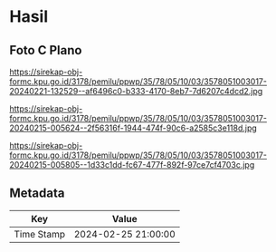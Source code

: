 # Hasil

## Foto C Plano

https://sirekap-obj-formc.kpu.go.id/3178/pemilu/ppwp/35/78/05/10/03/3578051003017-20240221-132529--af6496c0-b333-4170-8eb7-7d6207c4dcd2.jpg

https://sirekap-obj-formc.kpu.go.id/3178/pemilu/ppwp/35/78/05/10/03/3578051003017-20240215-005624--2f56316f-1944-474f-90c6-a2585c3e118d.jpg

https://sirekap-obj-formc.kpu.go.id/3178/pemilu/ppwp/35/78/05/10/03/3578051003017-20240215-005805--1d33c1dd-fc67-477f-892f-97ce7cf4703c.jpg


## Metadata

| Key        | Value               |
| ---------- | ------------------- |
| Time Stamp | 2024-02-25 21:00:00 |



